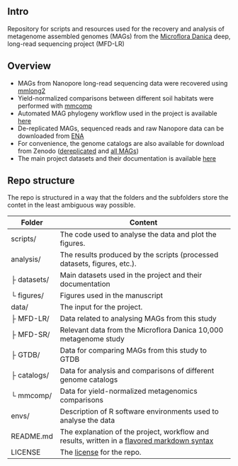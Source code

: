 ## Intro

Repository for scripts and resources used for the recovery and analysis of metagenome assembled genomes (MAGs) from the [Microflora Danica](https://github.com/cmc-aau/mfd_wiki/wiki) deep, long-read sequencing project (MFD-LR)

## Overview
* MAGs from Nanopore long-read sequencing data were recovered using [mmlong2](https://github.com/Serka-M/mmlong2)
* Yield-normalized comparisons between different soil habitats were performed with [mmcomp](https://github.com/Serka-M/mmcomp)
* Automated MAG phylogeny workflow used in the project is available [here](https://github.com/aaronmussig/mag-phylogeny)
* De-replicated MAGs, sequenced reads and raw Nanopore data can be downloaded from [ENA](https://www.ebi.ac.uk/ena/browser/view/PRJEB58634)
* For convenience, the genome catalogs are also available for download from Zenodo ([dereplicated](https://zenodo.org/records/14537680) and [all MAGs](https://zenodo.org/records/14537760))
* The main project datasets and their documentation is available [here](https://github.com/Serka-M/mfd_mags/tree/main/analysis/datasets)

## Repo structure

The repo is structured in a way that the folders and the subfolders store the contet in the least ambiguous way possible.

| Folder | Content |
| --- | --- |
| scripts/ | The code used to analyse the data and plot the figures. |
| analysis/ | The results produced by the scripts (processed datasets, figures, etc.). |
| ├ datasets/ | Main datasets used in the project and their documentation |
| └ figures/ | Figures used in the manuscript |
| data/ | The input for the project. |
| ├ MFD-LR/ | Data related to analysing MAGs from this study |
| ├ MFD-SR/ | Relevant data from the Microflora Danica 10,000 metagenome study |
| ├ GTDB/ | Data for comparing MAGs from this study to GTDB |
| ├ catalogs/ | Data for analysis and comparisons of different genome catalogs |
| └ mmcomp/ | Data for yield-normalized metagenomics comparisons |
| envs/ | Description of R software environments used to analyse the data |
| README.md | The explanation of the project, workflow and results, written in a [flavored markdown syntax](https://docs.github.com/en/get-started/writing-on-github/getting-started-with-writing-and-formatting-on-github/quickstart-for-writing-on-github) |
| LICENSE | The [license](https://docs.github.com/en/repositories/managing-your-repositorys-settings-and-features/customizing-your-repository/licensing-a-repository) for the repo. |


